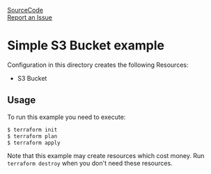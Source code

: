 [SourceCode](https://github.com/nclouds/terraform-aws-s3-bucket/tree/v0.2.0/examples/simple)   
[Report an Issue](https://github.com/nclouds/terraform-aws-s3-bucket/issues)

# Simple S3 Bucket example

Configuration in this directory creates the following Resources:
- S3 Bucket

## Usage

To run this example you need to execute:

```bash
$ terraform init
$ terraform plan
$ terraform apply
```

Note that this example may create resources which cost money. Run `terraform destroy` when you don't need these resources.
